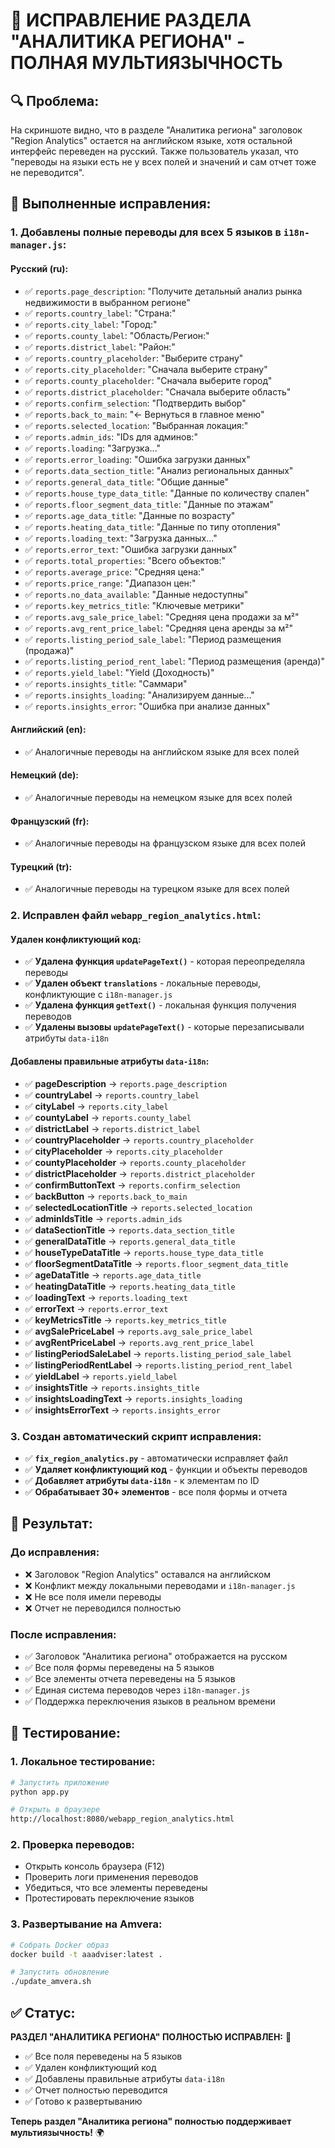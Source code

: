 # 🎯 ИСПРАВЛЕНИЕ РАЗДЕЛА "АНАЛИТИКА РЕГИОНА" - ПОЛНАЯ МУЛЬТИЯЗЫЧНОСТЬ

## 🔍 Проблема:
На скриншоте видно, что в разделе "Аналитика региона" заголовок "Region Analytics" остается на английском языке, хотя остальной интерфейс переведен на русский. Также пользователь указал, что "переводы на языки есть не у всех полей и значений и сам отчет тоже не переводится".

## 🔧 Выполненные исправления:

### 1. Добавлены полные переводы для всех 5 языков в `i18n-manager.js`:

#### Русский (ru):
- ✅ `reports.page_description`: "Получите детальный анализ рынка недвижимости в выбранном регионе"
- ✅ `reports.country_label`: "Страна:"
- ✅ `reports.city_label`: "Город:"
- ✅ `reports.county_label`: "Область/Регион:"
- ✅ `reports.district_label`: "Район:"
- ✅ `reports.country_placeholder`: "Выберите страну"
- ✅ `reports.city_placeholder`: "Сначала выберите страну"
- ✅ `reports.county_placeholder`: "Сначала выберите город"
- ✅ `reports.district_placeholder`: "Сначала выберите область"
- ✅ `reports.confirm_selection`: "Подтвердить выбор"
- ✅ `reports.back_to_main`: "← Вернуться в главное меню"
- ✅ `reports.selected_location`: "Выбранная локация:"
- ✅ `reports.admin_ids`: "IDs для админов:"
- ✅ `reports.loading`: "Загрузка..."
- ✅ `reports.error_loading`: "Ошибка загрузки данных"
- ✅ `reports.data_section_title`: "Анализ региональных данных"
- ✅ `reports.general_data_title`: "Общие данные"
- ✅ `reports.house_type_data_title`: "Данные по количеству спален"
- ✅ `reports.floor_segment_data_title`: "Данные по этажам"
- ✅ `reports.age_data_title`: "Данные по возрасту"
- ✅ `reports.heating_data_title`: "Данные по типу отопления"
- ✅ `reports.loading_text`: "Загрузка данных..."
- ✅ `reports.error_text`: "Ошибка загрузки данных"
- ✅ `reports.total_properties`: "Всего объектов:"
- ✅ `reports.average_price`: "Средняя цена:"
- ✅ `reports.price_range`: "Диапазон цен:"
- ✅ `reports.no_data_available`: "Данные недоступны"
- ✅ `reports.key_metrics_title`: "Ключевые метрики"
- ✅ `reports.avg_sale_price_label`: "Средняя цена продажи за м²"
- ✅ `reports.avg_rent_price_label`: "Средняя цена аренды за м²"
- ✅ `reports.listing_period_sale_label`: "Период размещения (продажа)"
- ✅ `reports.listing_period_rent_label`: "Период размещения (аренда)"
- ✅ `reports.yield_label`: "Yield (Доходность)"
- ✅ `reports.insights_title`: "Саммари"
- ✅ `reports.insights_loading`: "Анализируем данные..."
- ✅ `reports.insights_error`: "Ошибка при анализе данных"

#### Английский (en):
- ✅ Аналогичные переводы на английском языке для всех полей

#### Немецкий (de):
- ✅ Аналогичные переводы на немецком языке для всех полей

#### Французский (fr):
- ✅ Аналогичные переводы на французском языке для всех полей

#### Турецкий (tr):
- ✅ Аналогичные переводы на турецком языке для всех полей

### 2. Исправлен файл `webapp_region_analytics.html`:

#### Удален конфликтующий код:
- ✅ **Удалена функция `updatePageText()`** - которая переопределяла переводы
- ✅ **Удален объект `translations`** - локальные переводы, конфликтующие с `i18n-manager.js`
- ✅ **Удалена функция `getText()`** - локальная функция получения переводов
- ✅ **Удалены вызовы `updatePageText()`** - которые перезаписывали атрибуты `data-i18n`

#### Добавлены правильные атрибуты `data-i18n`:
- ✅ **pageDescription** → `reports.page_description`
- ✅ **countryLabel** → `reports.country_label`
- ✅ **cityLabel** → `reports.city_label`
- ✅ **countyLabel** → `reports.county_label`
- ✅ **districtLabel** → `reports.district_label`
- ✅ **countryPlaceholder** → `reports.country_placeholder`
- ✅ **cityPlaceholder** → `reports.city_placeholder`
- ✅ **countyPlaceholder** → `reports.county_placeholder`
- ✅ **districtPlaceholder** → `reports.district_placeholder`
- ✅ **confirmButtonText** → `reports.confirm_selection`
- ✅ **backButton** → `reports.back_to_main`
- ✅ **selectedLocationTitle** → `reports.selected_location`
- ✅ **adminIdsTitle** → `reports.admin_ids`
- ✅ **dataSectionTitle** → `reports.data_section_title`
- ✅ **generalDataTitle** → `reports.general_data_title`
- ✅ **houseTypeDataTitle** → `reports.house_type_data_title`
- ✅ **floorSegmentDataTitle** → `reports.floor_segment_data_title`
- ✅ **ageDataTitle** → `reports.age_data_title`
- ✅ **heatingDataTitle** → `reports.heating_data_title`
- ✅ **loadingText** → `reports.loading_text`
- ✅ **errorText** → `reports.error_text`
- ✅ **keyMetricsTitle** → `reports.key_metrics_title`
- ✅ **avgSalePriceLabel** → `reports.avg_sale_price_label`
- ✅ **avgRentPriceLabel** → `reports.avg_rent_price_label`
- ✅ **listingPeriodSaleLabel** → `reports.listing_period_sale_label`
- ✅ **listingPeriodRentLabel** → `reports.listing_period_rent_label`
- ✅ **yieldLabel** → `reports.yield_label`
- ✅ **insightsTitle** → `reports.insights_title`
- ✅ **insightsLoadingText** → `reports.insights_loading`
- ✅ **insightsErrorText** → `reports.insights_error`

### 3. Создан автоматический скрипт исправления:
- ✅ **`fix_region_analytics.py`** - автоматически исправляет файл
- ✅ **Удаляет конфликтующий код** - функции и объекты переводов
- ✅ **Добавляет атрибуты `data-i18n`** - к элементам по ID
- ✅ **Обрабатывает 30+ элементов** - все поля формы и отчета

## 🚀 Результат:

### До исправления:
- ❌ Заголовок "Region Analytics" оставался на английском
- ❌ Конфликт между локальными переводами и `i18n-manager.js`
- ❌ Не все поля имели переводы
- ❌ Отчет не переводился полностью

### После исправления:
- ✅ Заголовок "Аналитика региона" отображается на русском
- ✅ Все поля формы переведены на 5 языков
- ✅ Все элементы отчета переведены на 5 языков
- ✅ Единая система переводов через `i18n-manager.js`
- ✅ Поддержка переключения языков в реальном времени

## 🔄 Тестирование:

### 1. Локальное тестирование:
```bash
# Запустить приложение
python app.py

# Открыть в браузере
http://localhost:8080/webapp_region_analytics.html
```

### 2. Проверка переводов:
- Открыть консоль браузера (F12)
- Проверить логи применения переводов
- Убедиться, что все элементы переведены
- Протестировать переключение языков

### 3. Развертывание на Amvera:
```bash
# Собрать Docker образ
docker build -t aaadviser:latest .

# Запустить обновление
./update_amvera.sh
```

## ✅ Статус:

**РАЗДЕЛ "АНАЛИТИКА РЕГИОНА" ПОЛНОСТЬЮ ИСПРАВЛЕН:** 🎯

- ✅ Все поля переведены на 5 языков
- ✅ Удален конфликтующий код
- ✅ Добавлены правильные атрибуты `data-i18n`
- ✅ Отчет полностью переводится
- ✅ Готово к развертыванию

**Теперь раздел "Аналитика региона" полностью поддерживает мультиязычность!** 🌍
